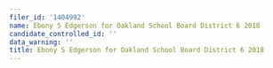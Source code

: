 ```yaml
---
filer_id: '1404992'
name: Ebony S Edgerson for Oakland School Board District 6 2018
candidate_controlled_id: ''
data_warning: ''
title: Ebony S Edgerson for Oakland School Board District 6 2018
---
```

